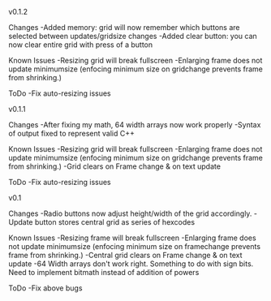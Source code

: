 v0.1.2

Changes
-Added memory: grid will now remember which buttons are selected between updates/gridsize changes
-Added clear button: you can now clear entire grid with press of a button

Known Issues
-Resizing grid will break fullscreen
-Enlarging frame does not update minimumsize (enfocing minimum size on gridchange prevents frame from shrinking.)

ToDo
-Fix auto-resizing issues

v0.1.1

Changes
-After fixing my math, 64 width arrays now work properly
-Syntax of output fixed to represent valid C++

Known Issues
-Resizing grid will break fullscreen
-Enlarging frame does not update minimumsize (enfocing minimum size on gridchange prevents frame from shrinking.)
-Grid clears on Frame change & on text update

ToDo
-Fix auto-resizing issues

v0.1

Changes
-Radio buttons now adjust height/width of the grid accordingly.
-Update button stores central grid as series of hexcodes

Known Issues
-Resizing frame will break fullscreen
-Enlarging frame does not update minimumsize (enfocing minimum size on framechange prevents frame from shrinking.)
-Central grid clears on Frame change & on text update
-64 Width arrays don't work right. Something to do with sign bits. Need to implement bitmath instead of addition of powers

ToDo
-Fix above bugs